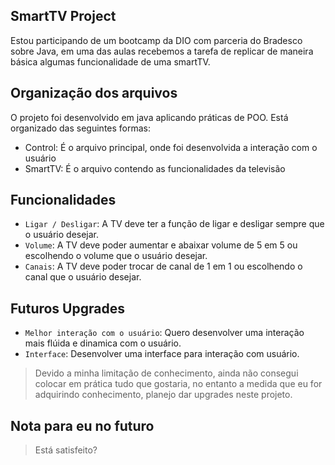## SmartTV Project

Estou participando de um bootcamp da DIO com parceria do Bradesco sobre Java, em uma das aulas recebemos a tarefa de replicar de maneira básica algumas funcionalidade de uma smartTV.

## Organização dos arquivos

O projeto foi desenvolvido em java aplicando práticas de POO.
Está organizado das seguintes formas:

- Control: É o arquivo principal, onde foi desenvolvida a interação com o usuário
- SmartTV: É o arquivo contendo as funcionalidades da televisão



## Funcionalidades

- `Ligar / Desligar`: A TV deve ter a função de ligar e desligar sempre que o usuário desejar.
- `Volume`: A TV deve poder aumentar e abaixar volume de 5 em 5 ou escolhendo o volume que o usuário desejar.
- `Canais`: A TV deve poder trocar de canal de 1 em 1 ou escolhendo o canal que o usuário desejar.



## Futuros Upgrades

- `Melhor interação com o usuário`: Quero desenvolver uma interação mais flúida e dinamica com o usuário.
- `Interface`: Desenvolver uma interface para interação com usuário.

> Devido a minha limitação de conhecimento, ainda não consegui colocar em prática tudo que gostaria, no entanto a medida que eu for adquirindo conhecimento, planejo dar upgrades neste projeto.

## Nota para eu no futuro
> Está satisfeito?
